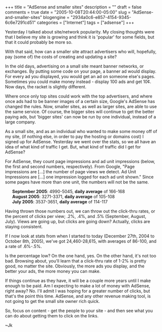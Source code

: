 +++
title = "AdSense and smaller sites"
description = ""
draft = false
comments = true
date = "2005-10-08T20:44:00-05:00"
slug = "AdSense-and-smaller-sites"
blogengine = "2934a0c6-e857-4154-9345-6c6e7291cd51"
categories = ["Internet"]
tags = ["adsense"]
+++

<p>
Yesterday I talked about site/network popularity.  My closing thoughts were that I believe my site is growing and think it is &#39;popular&#39; for some fields, but that it could probably be more so.
</p>
<p>
With that said, how can a smaller site attract advertisers who will, hopefully, pay (some of) the costs of creating and updating a site?
</p>
<p>
In the old days, advertising on a small site meant banner networks, or exchanges.  By putting some code on your page, a banner ad would display.  For every ad you displayed, you would get an ad on someone else&#39;s pages. Sometimes you could make money instead - display 100 ads and get 10&cent;. Now days, the racket is slightly different.
</p>
<p>
Where once only top sites could work with the top advertisers, and where once ads had to be banner images of a certain size, Google&#39;s AdSense has changed the rules.  Now, smaller sites, as well as larger sites, are able to use the same service.  Of course, the bigger sites will continue to get the better paying ads, but &#39;bigger sites&#39; can now be run by one individual, instead of a large company.
</p>
<p>
As a small site, and as an individual who wanted to make some money off of my site, (if nothing else, in order to pay the hosting or domains cost) I signed up for AdSense.  Yesterday we went over the stats, so we all have an idea of what kind of traffic I get.  But, what kind of traffic did I get for AdSense?
</p>
<p>
For AdSense, they count page impressions and ad unit impressions (below, the first and second numbers, respectively).  From Google, &quot;Page impressions are [...] the number of page views we detect. Ad Unit Impressions are [...] one impression logged for each ad unit shown.&quot;  Since some pages have more than one unit, the numbers will not be the same.
</p>
<ol style="list-style-type: none">
	<li><strong>September 2005</strong>: 4990-5045, <strong>daily average</strong> of 166-168</li>
	<li><strong>August 2005</strong>: 3271-3371, <strong>daily average</strong> of 105-108</li>
	<li><strong>July 2005</strong>: 3537-3651, <strong>daily average</strong> of 114-117</li>
</ol>
<p>
Having thrown those numbers out, we can throw out the click-thru rates, or the percent of clicks per view; .2%, .4%, and .5% (September, August, July).  Views are going up, but clicks are going down?  Actually, clicks are staying consistent.
</p>
<p>
If I now look at stats from when I started to today (December 27th, 2004 to October 8th, 2005), we&#39;ve got 24,460-28,615, with averages of 86-100, and a rate of .6%-.5%.
</p>
<p>
Is the percentage low?  On the one hand, yes.  On the other hand, it&#39;s not too bad.  Browsing about, you&#39;ll learn that a click-thru rate of 1-2% is pretty good, no matter the site.  Obviously, the more ads you display, and the better your ads, the more money you can make.
</p>
<p>
If things continue as they have, it will be a couple more years until I make enough to be paid.  Am I expecting to make a lot of money with AdSense, right away?  No.  I&#39;ll admit I was hoping for a greater number of clicks, but that&#39;s the point this time.  AdSense, and any other revenue making tool, is not going to get the small site owner rich quick.
</p>
<p>
So, focus on content - get the people to your site - and then see what you can do about getting them to click on the links.
</p>
<p>
~Jk
</p>

